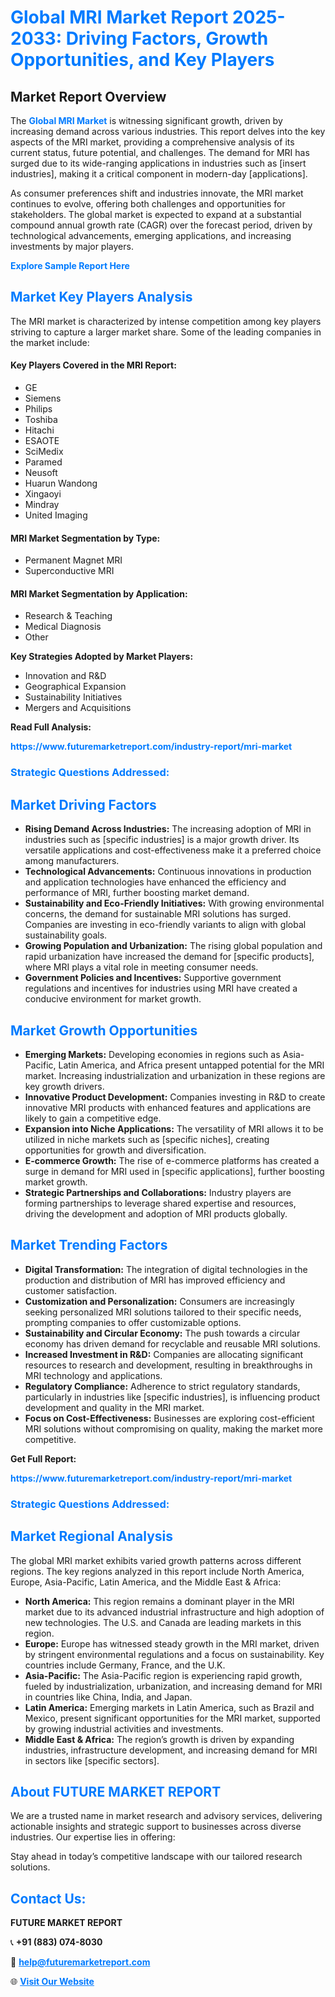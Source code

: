 <h1 style="color: #007BFF;">Global MRI Market Report 2025-2033: Driving Factors, Growth Opportunities, and Key Players</h1>

<section id="overview">
<h2>Market Report Overview</h2>
<p>The <a href="https://www.futuremarketreport.com/industry-report/mri-market" style="color: #007BFF; text-decoration: none;"><strong>Global MRI Market</strong></a> is witnessing significant growth, driven by increasing demand across various industries. This report delves into the key aspects of the MRI market, providing a comprehensive analysis of its current status, future potential, and challenges. The demand for MRI has surged due to its wide-ranging applications in industries such as [insert industries], making it a critical component in modern-day [applications].</p>
<p>As consumer preferences shift and industries innovate, the MRI market continues to evolve, offering both challenges and opportunities for stakeholders. The global market is expected to expand at a substantial compound annual growth rate (CAGR) over the forecast period, driven by technological advancements, emerging applications, and increasing investments by major players.</p>
</section>

<section id="overview">
<p><a href="https://www.futuremarketreport.com/request-sample/reportId=32739" style="color: #007BFF; text-decoration: none;"><strong>Explore Sample Report Here</strong></a></p>
</section>

<section id="key-players">
<h2 style="color: #007BFF;">Market Key Players Analysis</h2>
<p>The MRI market is characterized by intense competition among key players striving to capture a larger market share. Some of the leading companies in the market include:</p>
<h4>Key Players Covered in the MRI Report:</h4>
<ul><li>GE</li><li>Siemens</li><li>Philips</li><li>Toshiba</li><li>Hitachi</li><li>ESAOTE</li><li>SciMedix</li><li>Paramed</li><li>Neusoft</li><li>Huarun Wandong</li><li>Xingaoyi</li><li>Mindray</li><li>United Imaging</li></ul>
<h4>MRI Market Segmentation by Type:</h4>
<ul><li>Permanent Magnet MRI</li><li>Superconductive MRI</li></ul>

<h4>MRI Market Segmentation by Application:</h4>
<ul><li>Research &amp; Teaching</li><li>Medical Diagnosis</li><li>Other</li></ul>
<p><strong>Key Strategies Adopted by Market Players:</strong></p>
<ul>
<li>Innovation and R&D</li>
<li>Geographical Expansion</li>
<li>Sustainability Initiatives</li>
<li>Mergers and Acquisitions</li>
</ul>
</section>

<section>
<p><strong>Read Full Analysis: </strong></p><a href="https://www.futuremarketreport.com/industry-report/mri-market" style="color: #007BFF; text-decoration: none;"><strong>https://www.futuremarketreport.com/industry-report/mri-market</strong></a>
<h3 style="color: #007BFF;">Strategic Questions Addressed:</h3>
</section>

<section id="driving-factors">
<h2 style="color: #007BFF;">Market Driving Factors</h2>
<ul>
<li><strong>Rising Demand Across Industries:</strong> The increasing adoption of MRI in industries such as [specific industries] is a major growth driver. Its versatile applications and cost-effectiveness make it a preferred choice among manufacturers.</li>
<li><strong>Technological Advancements:</strong> Continuous innovations in production and application technologies have enhanced the efficiency and performance of MRI, further boosting market demand.</li>
<li><strong>Sustainability and Eco-Friendly Initiatives:</strong> With growing environmental concerns, the demand for sustainable MRI solutions has surged. Companies are investing in eco-friendly variants to align with global sustainability goals.</li>
<li><strong>Growing Population and Urbanization:</strong> The rising global population and rapid urbanization have increased the demand for [specific products], where MRI plays a vital role in meeting consumer needs.</li>
<li><strong>Government Policies and Incentives:</strong> Supportive government regulations and incentives for industries using MRI have created a conducive environment for market growth.</li>
</ul>
</section>

<section id="growth-opportunities">
<h2 style="color: #007BFF;">Market Growth Opportunities</h2>
<ul>
<li><strong>Emerging Markets:</strong> Developing economies in regions such as Asia-Pacific, Latin America, and Africa present untapped potential for the MRI market. Increasing industrialization and urbanization in these regions are key growth drivers.</li>
<li><strong>Innovative Product Development:</strong> Companies investing in R&D to create innovative MRI products with enhanced features and applications are likely to gain a competitive edge.</li>
<li><strong>Expansion into Niche Applications:</strong> The versatility of MRI allows it to be utilized in niche markets such as [specific niches], creating opportunities for growth and diversification.</li>
<li><strong>E-commerce Growth:</strong> The rise of e-commerce platforms has created a surge in demand for MRI used in [specific applications], further boosting market growth.</li>
<li><strong>Strategic Partnerships and Collaborations:</strong> Industry players are forming partnerships to leverage shared expertise and resources, driving the development and adoption of MRI products globally.</li>
</ul>
</section>

<section id="trending-factors">
<h2 style="color: #007BFF;">Market Trending Factors</h2>
<ul>
<li><strong>Digital Transformation:</strong> The integration of digital technologies in the production and distribution of MRI has improved efficiency and customer satisfaction.</li>
<li><strong>Customization and Personalization:</strong> Consumers are increasingly seeking personalized MRI solutions tailored to their specific needs, prompting companies to offer customizable options.</li>
<li><strong>Sustainability and Circular Economy:</strong> The push towards a circular economy has driven demand for recyclable and reusable MRI solutions.</li>
<li><strong>Increased Investment in R&D:</strong> Companies are allocating significant resources to research and development, resulting in breakthroughs in MRI technology and applications.</li>
<li><strong>Regulatory Compliance:</strong> Adherence to strict regulatory standards, particularly in industries like [specific industries], is influencing product development and quality in the MRI market.</li>
<li><strong>Focus on Cost-Effectiveness:</strong> Businesses are exploring cost-efficient MRI solutions without compromising on quality, making the market more competitive.</li>
</ul>
</section>

<section>
<p><strong>Get Full Report: </strong></p><a href="https://www.futuremarketreport.com/industry-report/mri-market" style="color: #007BFF; text-decoration: none;"><strong>https://www.futuremarketreport.com/industry-report/mri-market</strong></a>
<h3 style="color: #007BFF;">Strategic Questions Addressed:</h3>
</section>


<section id="regional-analysis">
<h2 style="color: #007BFF;">Market Regional Analysis</h2>
<p>The global MRI market exhibits varied growth patterns across different regions. The key regions analyzed in this report include North America, Europe, Asia-Pacific, Latin America, and the Middle East & Africa:</p>
<ul>
<li><strong>North America:</strong> This region remains a dominant player in the MRI market due to its advanced industrial infrastructure and high adoption of new technologies. The U.S. and Canada are leading markets in this region.</li>
<li><strong>Europe:</strong> Europe has witnessed steady growth in the MRI market, driven by stringent environmental regulations and a focus on sustainability. Key countries include Germany, France, and the U.K.</li>
<li><strong>Asia-Pacific:</strong> The Asia-Pacific region is experiencing rapid growth, fueled by industrialization, urbanization, and increasing demand for MRI in countries like China, India, and Japan.</li>
<li><strong>Latin America:</strong> Emerging markets in Latin America, such as Brazil and Mexico, present significant opportunities for the MRI market, supported by growing industrial activities and investments.</li>
<li><strong>Middle East & Africa:</strong> The region’s growth is driven by expanding industries, infrastructure development, and increasing demand for MRI in sectors like [specific sectors].</li>
</ul>
</section>

<footer>
<h2 style="color: #007BFF;">About FUTURE MARKET REPORT</h2>
<p>We are a trusted name in market research and advisory services, delivering actionable insights and strategic support to businesses across diverse industries. Our expertise lies in offering:</p>

<p>Stay ahead in today’s competitive landscape with our tailored research solutions.</p>

<h2 style="color: #007BFF;">Contact Us:</h2>
<p><strong>FUTURE MARKET REPORT</strong></p>
<p>📞 <strong>+91 (883) 074-8030</strong></p>
<p>📧 <strong><a href="mailto:help@futuremarketreport.com" style="color: #007BFF;">help@futuremarketreport.com</a></strong></p>
<p>🌐 <strong><a href="https://www.futuremarketreport.com/" style="color: #007BFF;">Visit Our Website</a></strong></p>
</footer>